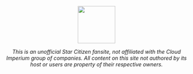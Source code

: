 <p align="center">
      <img src="https://github.com/user-attachments/assets/52c62086-f566-4d92-98c8-3bd00c2f222a" width="100">
</p>

<p align="center"><em>This is an unofficial Star Citizen fansite, not affiliated with the Cloud Imperium group of companies. All content on this site not authored by its host or users are property of their respective owners.</em></p>
